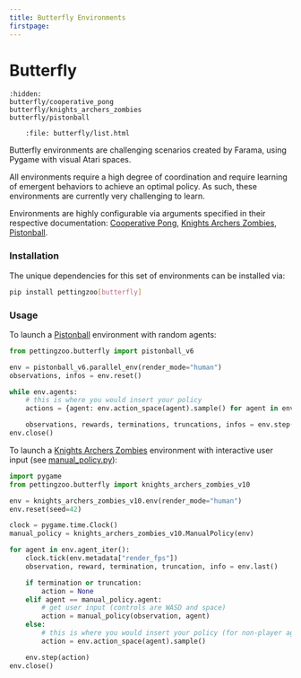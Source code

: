 ```yaml
---
title: Butterfly Environments
firstpage:
---
```


# Butterfly

```{toctree}
:hidden:
butterfly/cooperative_pong
butterfly/knights_archers_zombies
butterfly/pistonball
```

```{raw} html
    :file: butterfly/list.html
```

Butterfly environments are challenging scenarios created by Farama, using Pygame with visual Atari spaces.

All environments require a high degree of coordination and require learning of emergent behaviors to achieve an optimal policy. As such, these environments are currently very challenging to learn.

Environments are highly configurable via arguments specified in their respective documentation:
[Cooperative Pong](/environments/butterfly/cooperative_pong/),
[Knights Archers Zombies](/environments/butterfly/knights_archers_zombies/),
[Pistonball](/environments/butterfly/pistonball/).

### Installation
The unique dependencies for this set of environments can be installed via:

````bash
pip install pettingzoo[butterfly]
````

### Usage

To launch a [Pistonball](/environments/butterfly/pistonball/) environment with random agents:
```python
from pettingzoo.butterfly import pistonball_v6

env = pistonball_v6.parallel_env(render_mode="human")
observations, infos = env.reset()

while env.agents:
    # this is where you would insert your policy
    actions = {agent: env.action_space(agent).sample() for agent in env.agents}

    observations, rewards, terminations, truncations, infos = env.step(actions)
env.close()
```

To launch a [Knights Archers Zombies](/environments/butterfly/knights_archers_zombies/) environment with interactive user input (see [manual_policy.py](https://github.com/Farama-Foundation/PettingZoo/blob/master/pettingzoo/butterfly/knights_archers_zombies/manual_policy.py)):
```python
import pygame
from pettingzoo.butterfly import knights_archers_zombies_v10

env = knights_archers_zombies_v10.env(render_mode="human")
env.reset(seed=42)

clock = pygame.time.Clock()
manual_policy = knights_archers_zombies_v10.ManualPolicy(env)

for agent in env.agent_iter():
    clock.tick(env.metadata["render_fps"])
    observation, reward, termination, truncation, info = env.last()

    if termination or truncation:
        action = None
    elif agent == manual_policy.agent:
        # get user input (controls are WASD and space)
        action = manual_policy(observation, agent)
    else:
        # this is where you would insert your policy (for non-player agents)
        action = env.action_space(agent).sample()

    env.step(action)
env.close()
```
